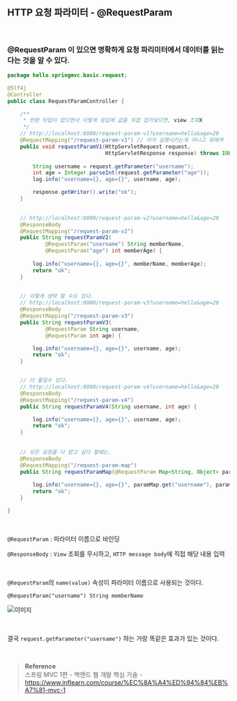 ## HTTP 요청 파라미터 - @RequestParam

<br/>

### @RequestParam 이 있으면 명확하게 요청 파리미터에서 데이터를 읽는 다는 것을 알 수 있다.



```java
package hello.springmvc.basic.request;

@Slf4j
@Controller
public class RequestParamController {

    /**
     * 반환 타입이 없으면서 이렇게 응답에 값을 직접 집어넣으면, view 조회X
     */
    // http://localhost:8080/request-param-v1?username=hello&age=20
    @RequestMapping("/request-param-v1") // 이거 실행시키는게 아니고 위에꺼
    public void requestParamV1(HttpServletRequest request,
                               HttpServletResponse response) throws IOException {
			       
        String username = request.getParameter("username");
        int age = Integer.parseInt(request.getParameter("age"));
        log.info("username={}, age={}", username, age);

        response.getWriter().write("ok");
    }

    
    // http://localhost:8080/request-param-v2?username=hello&age=20
    @ResponseBody
    @RequestMapping("/request-param-v2")
    public String requestParamV2(
            @RequestParam("username") String memberName,
            @RequestParam("age") int memberAge) {
        
        log.info("username={}, age={}", memberName, memberAge);
        return "ok";
    }

			
    // 이렇게 생략 할 수도 있다.
    // http://localhost:8080/request-param-v3?username=hello&age=20
    @ResponseBody
    @RequestMapping("/request-param-v3")
    public String requestParamV3(
            @RequestParam String username,
            @RequestParam int age) {

        log.info("username={}, age={}", username, age);
        return "ok";
    }


    // 더 줄일수 있다.
    // http://localhost:8080/request-param-v4?username=hello&age=20
    @ResponseBody
    @RequestMapping("/request-param-v4")
    public String requestParamV4(String username, int age) {

        log.info("username={}, age={}", username, age);
        return "ok";
    }
		
		
    // 모든 요청을 다 받고 싶다 할때는.
    @ResponseBody
    @RequestMapping("/request-param-map")
    public String requestParamMap(@RequestParam Map<String, Object> paramMap) {
    
        log.info("username={}, age={}", paramMap.get("username"), paramMap.get("age"));
        return "ok";
    }

}
```

<br/>

`@RequestParam` : 파라미터 이름으로 바인딩

`@ResponseBody` : `View` 조회를 무시하고, `HTTP message body`에 직접 해당 내용 입력

<br/>

`@RequestParam`의 `name(value)` 속성이 파라미터 이름으로 사용되는 것이다.

`@RequestParam("username") String memberName`


![이미지](/programming/img/갸2.PNG)

<br/>

결국 `request.getParameter("username")` 하는 거랑 똑같은 효과가 있는 것이다.


<br/>

>**Reference** <br/>스프링 MVC 1편 - 백엔드 웹 개발 핵심 기술 - https://www.inflearn.com/course/%EC%8A%A4%ED%94%84%EB%A7%81-mvc-1
